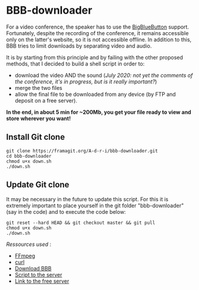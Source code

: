 # BBB-downloader

For a video conference, the speaker has to use the [BigBlueButton](https://github.com/bigbluebutton) support. Fortunately, despite the recording of the conference, it remains accessible only on the latter's website, so it is not accessible offline. In addition to this, BBB tries to limit downloads by separating video and audio.

It is by starting from this principle and by failing with the other proposed methods, that I decided to build a shell script in order to:
- download the video AND the sound (*July 2020: not yet the comments of the conference, it's in progress, but is it really important?*)
- merge the two files
- allow the final file to be downloaded from any device (by FTP and deposit on a free server).

**In the end, in about 5 min for ~200Mb, you get your file ready to view and store wherever you want!**

## Install Git clone
```{bash}
git clone https://framagit.org/A-d-r-i/bbb-downloader.git
cd bbb-downloader
chmod u+x down.sh 
./down.sh
```
## Update Git clone
It may be necessary in the future to update this script. For this it is extremely important to place yourself in the git folder "bbb-downloader" (say in the code) and to execute the code below:
```{bash}
git reset --hard HEAD && git checkout master && git pull
chmod u+x down.sh 
./down.sh
```

*Ressources used* :
- [FFmpeg](url)
- [curl](url)
- [Download BBB](http://dashohoxha.fs.al/download-bbb-presentation/)
- [Script to the server](https://forum.ubuntu-fr.org/viewtopic.php?id=120246)
- [Link to the free server](http://dl.free.fr)
